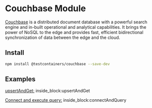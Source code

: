 # Couchbase Module

[Couchbase](https://www.couchbase.com/) is a distributed document database with a powerful search engine and in-built operational and analytical capabilities. It brings the power of NoSQL to the edge and provides fast, efficient bidirectional synchronization of data between the edge and the cloud.


## Install

```bash
npm install @testcontainers/couchbase --save-dev
```

## Examples

<!--codeinclude-->
[upsertAndGet:](../../packages/modules/couchbase/src/couchbase-container.test.ts) inside_block:upsertAndGet
<!--/codeinclude-->

<!--codeinclude-->
[Connect and execute query:](../../packages/modules/couchbase/src/couchbase-container.test.ts) inside_block:connectAndQuery
<!--/codeinclude-->
